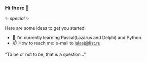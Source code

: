 ### Hi there 👋


✨ _special_ ✨

Here are some ideas to get you started:

- 🌱 I’m currently learning Pascal(Lazarus and Delphi) and Python.
- 📫 How to reach me: e-mail to lalasj@list.ru


"To be or not to be, that is a question..."
